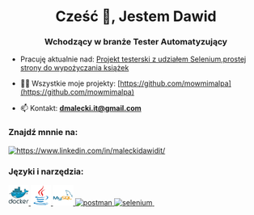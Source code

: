 <h1 align="center">Cześć 👋, Jestem Dawid</h1>
<h3 align="center">Wchodzący w branże Tester Automatyzujący</h3>

- Pracuję aktualnie nad: [Projekt testerski z udziałem Selenium,prostej strony do wypożyczania książek](https://github.com/mowmimalpa/Test-Project-Selenium)

- 👨‍💻 Wszystkie moje projekty: [https://github.com/mowmimalpa](https://github.com/mowmimalpa)

- 📫 Kontakt: **dmalecki.it@gmail.com**

<h3 align="left">Znajdź mnnie na:</h3>
<p align="left">
<a href="https://www.linkedin.com/in/maleckidawidit/" target="blank"><img align="center" src="https://raw.githubusercontent.com/rahuldkjain/github-profile-readme-generator/master/src/images/icons/Social/linked-in-alt.svg" alt="https://www.linkedin.com/in/maleckidawidit/" height="30" width="40" /></a>
</p>


<h3 align="left">Języki i narzędzia:</h3>
<p align="left"> <a href="https://www.docker.com/" target="_blank" rel="noreferrer"> <img src="https://raw.githubusercontent.com/devicons/devicon/master/icons/docker/docker-original-wordmark.svg" alt="docker" width="40" height="40"/> </a> <a href="https://www.java.com" target="_blank" rel="noreferrer"> <img src="https://raw.githubusercontent.com/devicons/devicon/master/icons/java/java-original.svg" alt="java" width="40" height="40"/> </a> <a href="https://www.mysql.com/" target="_blank" rel="noreferrer"> <img src="https://raw.githubusercontent.com/devicons/devicon/master/icons/mysql/mysql-original-wordmark.svg" alt="mysql" width="40" height="40"/> </a> <a href="https://postman.com" target="_blank" rel="noreferrer"> <img src="https://www.vectorlogo.zone/logos/getpostman/getpostman-icon.svg" alt="postman" width="40" height="40"/> </a> <a href="https://www.selenium.dev" target="_blank" rel="noreferrer"> <img src="https://raw.githubusercontent.com/detain/svg-logos/780f25886640cef088af994181646db2f6b1a3f8/svg/selenium-logo.svg" alt="selenium" width="40" height="40"/> </a> <a href="https://spring.io/" target="_blank" rel="noreferrer"> <img
